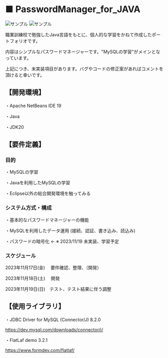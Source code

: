 # ■ PasswordManager_for_JAVA

<img src="https://imgur.com/CUQ5uBs.png" alt="サンプル" title="サンプル">

<img src="https://imgur.com/qp0IDFy.png" alt="サンプル" title="サンプル">

職業訓練校で勉強したJava言語をもとに、個人的な学習をかねて作成したポートフォリオです。

内容はシンプルなパスワードマネージャーです。"MySQLの学習"がメインとなっています。

上記につき、未実装項目があります。バグやコードの修正案があればコメントを頂けると幸いです。

## 【開発環境】

・Apache NetBeans IDE 19

・Java

・JDK20

## 【要件定義】

### 目的
・MySQLの学習

・Javaを利用したMySQLの学習

・Eclipse以外の総合開発環境を触ってみる

### システム方式・構成
・基本的なパスワードマネージャーの機能

・MySQLを利用したデータ運用 (接続、認証、書き込み、読込み)

・パスワードの暗号化  <-  ※ 2023/11/19 未実装、学習予定

### スケジュール
2023年11月17日(金) 　要件確認、整理、（開発）

2023年11月18日(土) 　開発

2023年11月19日(日)　テスト、テスト結果に伴う調整

## 【使用ライブラリ】

・JDBC Driver for MySQL (Connector/J) 8.2.0

https://dev.mysql.com/downloads/connector/j/

・FlatLaf demo 3.2.1

https://www.formdev.com/flatlaf/
